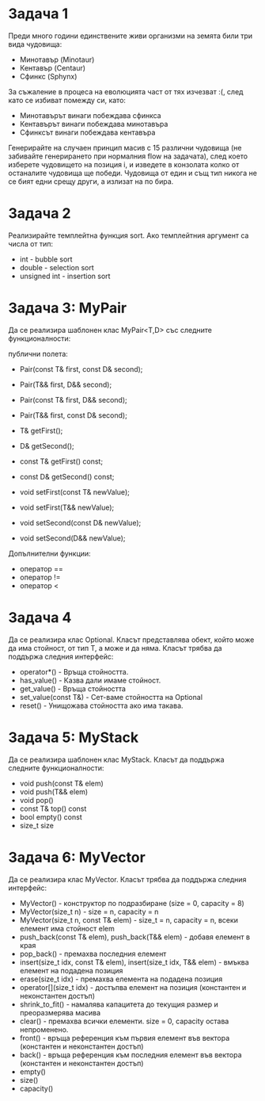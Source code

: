 # Задача 1
Преди много години единствените живи организми на земята били три вида чудовища:

* Минотавър (Minotaur)
* Кентавър (Centaur)
* Сфинкс (Sphynx)

За съжаление в процеса на еволюцията част от тях изчезват :(, след като се избиват помежду си, като:

* Минотавърът винаги побеждава сфинкса
* Кентавърът винаги побеждава минотавъра
* Сфинксът винаги побеждава кентавъра

Генерирайте на случаен принцип масив с 15 различни чудовища (не забивайте генерирането при нормалния flow на задачата), след което изберете чудовището на позиция i, и изведете в конзолата колко от останалите чудовища ще победи. Чудовища от един и същ тип никога не се бият едни срещу други, а излизат на по бира.

# Задача 2
Реализирайте темплейтна функция sort. Ако темплейтния аргумент са числа от тип:

* int - bubble sort
* double - selection sort
* unsigned int - insertion sort

# Задача 3: MyPair
Да се реализира шаблонен клас MyPair<T,D> със следните функционалности:

публични полета:

* Pair(const T& first, const D& second);
* Pair(T&& first, D&& second);
* Pair(const T& first, D&& second);
* Pair(T&& first, const D& second);

* T& getFirst();
* D& getSecond();
* const T& getFirst() const;
* const D& getSecond() const;

* void setFirst(const T& newValue);
* void setFirst(T&& newValue);
* void setSecond(const D& newValue);
* void setSecond(D&& newValue);

Допълнителни функции:

* оператор ==
* оператор !=
* оператор <

# Задача 4
Да се реализира клас Optional<T>. Класът представлява обект, който може да има стойност, от тип T, а може и да няма. Класът трябва да поддържа следния интерфейс:

* operator*() - Връща стойността.
* has_value() - Казва дали имаме стойност.
* get_value() - Връща стойността
* set_value(const T&) - Сет-ваме стойността на Optional
* reset() - Унищожава стойността ако има такава.

# Задача 5: MyStack
Да се реализира шаблонен клас MyStack<T>. Класът да поддържа следните функционалности:

* void push(const T& elem)
* void push(T&& elem)
* void pop()
* const T& top() const
* bool empty() const
* size_t size

# Задача 6: MyVector
Да се реализира клас MyVector<T>. Класът трябва да поддържа следния интерфейс:

* MyVector() - конструктор по подразбиране (size = 0, capacity = 8)
* MyVector(size_t n) - size = n, capacity = n
* MyVector(size_t n, const T& elem) - size_t = n, capacity = n, всеки елемент има стойност elem
* push_back(const T& elem), push_back(T&& elem) - добавя елемент в края
* pop_back() - премахва последния елемент
* insert(size_t idx, const T& elem), insert(size_t idx, T&& elem) - вмъква елемент на подадена позиция
* erase(size_t idx) - премахва елемента на подадена позиция
* operator[](size_t idx) - достъпва елемент на позиция (константен и неконстантен достъп)
* shrink_to_fit() - намалява капацитета до текущия размер и преоразмерява масива
* clear() - премахва всички елементи. size = 0, capacity остава непроменено.
* front() - връща референция към първия елемент във вектора (константен и неконстантен достъп)
* back() - връща референция към последния елемент във вектора (константен и неконстантен достъп)
* empty()
* size()
* capacity()
